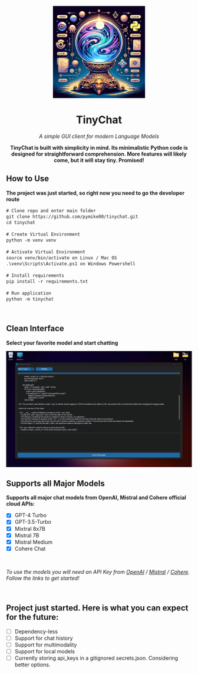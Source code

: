 <div align="center">
<img height="250" src="./assets/tinychat.png">

<h1>TinyChat</h1>

*A simple GUI client for modern Language Models*

**TinyChat is built with simplicity in mind. Its minimalistic Python code is designed for straightforward comprehension. More features will likely come, but it will stay tiny. Promised!**
</div>


## How to Use
**The project was just started, so right now you need to go the developer route**


```
# Clone repo and enter main folder
git clone https://github.com/pymike00/tinychat.git
cd tinychat

# Create Virtual Environment
python -m venv venv

# Activate Virtual Environment
source venv/bin/activate on Linux / Mac OS
.\venv\Scripts\Activate.ps1 on Windows Powershell

# Install requirements
pip install -r requirements.txt

# Run application
python -m tinychat
```

<br>

## Clean Interface
**Select your favorite model and start chatting**

<img src="./assets/tinychat-two.png">

## Supports all Major Models
**Supports all major chat models from OpenAI, Mistral and Cohere official cloud APIs:**

- [x] GPT-4 Turbo
- [x] GPT-3.5-Turbo
- [x] Mixtral 8x7B
- [x] Mistral 7B
- [x] Mistral Medium
- [x] Cohere Chat

<br>

*To use the models you will need an API Key from <a href="https://platform.openai.com/api-keys">OpenAI</a> / <a href="https://console.mistral.ai/user/api-keys/">Mistral</a> / <a href="https://dashboard.cohere.com/api-keys/">Cohere</a>. Follow the links to get started!*



<br>

## Project just started. Here is what you can expect for the future:

- [ ] Dependency-less
- [ ] Support for chat history
- [ ] Support for multimodality
- [ ] Support for local models
- [ ] Currently storing api_keys in a gitignored secrets.json. Considering better options.